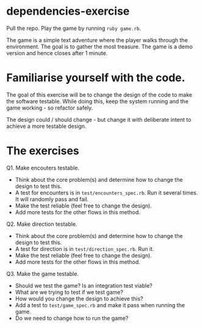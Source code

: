 # dependencies-exercise

Pull the repo.  Play the game by running `ruby game.rb`.

The game is a simple text adventure where the player walks through
the environment.  The goal is to gather the most treasure.  The game
is a demo version and hence closes after 1 minute.

# Familiarise yourself with the code.

The goal of this exercise will be to change the design of the code to
make the software testable.  While doing this, keep the system running
and the game working - so refactor safely.

The design could / should change - but change it with deliberate intent
to achieve a more testable design.

# The exercises

Q1. Make encouters testable.

- Think about the core problem(s) and determine how to change the design to
  test this.
- A test for encounters is in `test/encounters_spec.rb`.  Run it
  several times.  It will randomly pass and fail.
- Make the test reliable (feel free to change the design).
- Add more tests for the other flows in this method.

Q2. Make direction testable.

- Think about the core problem(s) and determine how to change the design to
  test this.
- A test for direction is in `test/direction_spec.rb`.  Run it.
- Make the test reliable (feel free to change the design).
- Add more tests for the other flows in this method.

Q3. Make the game testable.

- Should we test the game?  Is an integration test viable?
- What are we trying to test if we test game?
- How would you change the design to achieve this?
- Add a test to `test/game_spec.rb` and make it pass when running the
  game.
- Do we need to change how to run the game?


